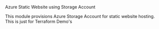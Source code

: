 Azure Static Website using Storage Account

This module provisions Azure Storage Account for static website hosting.
This is just for Terraform Demo's